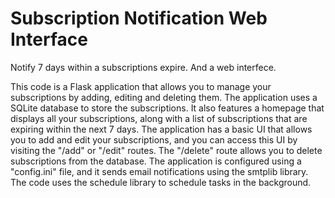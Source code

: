 # Subscription Notification Web Interface

Notify 7 days within a subscriptions expire. And a web interfece.

This code is a Flask application that allows you to manage your subscriptions by adding, editing and deleting them. The application uses a SQLite database to store the subscriptions. It also features a homepage that displays all your subscriptions, along with a list of subscriptions that are expiring within the next 7 days. The application has a basic UI that allows you to add and edit your subscriptions, and you can access this UI by visiting the "/add" or "/edit" routes. The "/delete" route allows you to delete subscriptions from the database. The application is configured using a "config.ini" file, and it sends email notifications using the smtplib library. The code uses the schedule library to schedule tasks in the background.

